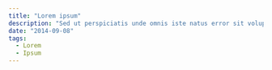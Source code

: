 ```yaml
---
title: "Lorem ipsum"
description: "Sed ut perspiciatis unde omnis iste natus error sit voluptatem"
date: "2014-09-08"
tags:
  - Lorem
  - Ipsum
---
```

